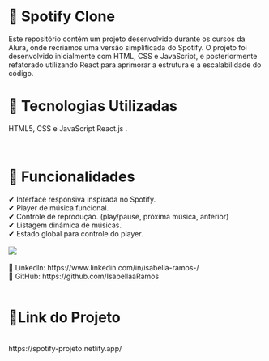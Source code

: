 <h1>🎵 Spotify Clone</h1>
Este repositório contém um projeto desenvolvido durante os cursos da Alura, onde recriamos uma versão simplificada do Spotify. O projeto foi desenvolvido inicialmente com HTML, CSS e JavaScript, e posteriormente refatorado utilizando React para aprimorar a estrutura e a escalabilidade do código.
<br>
<h1>🚀 Tecnologias Utilizadas</h1>
<p>HTML5, CSS e JavaScript 
React.js 
.</p>
<br>
<h1>📌 Funcionalidades</h1>
✔ Interface responsiva inspirada no Spotify.<br>
✔ Player de música funcional.<br>
✔ Controle de reprodução. (play/pause, próxima música, anterior)<br>
✔ Listagem dinâmica de músicas.<br>
✔ Estado global para controle do player.<br>
<br> 
<img src="https://github.com/user-attachments/assets/5d495c9f-8e34-475f-ba5f-aa8b1fd5067b">
<br>
<br>
📌 LinkedIn: https://www.linkedin.com/in/isabella-ramos-/ <br>
📌 GitHub: https://github.com/IsabellaaRamos
<br>
<br> 
<h1>📍Link do Projeto</h1>
<br>
https://spotify-projeto.netlify.app/
